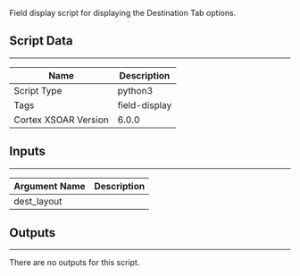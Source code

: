 Field display script for displaying the Destination Tab options.

## Script Data
---

| **Name** | **Description** |
| --- | --- |
| Script Type | python3 |
| Tags | field-display |
| Cortex XSOAR Version | 6.0.0 |

## Inputs
---

| **Argument Name** | **Description** |
| --- | --- |
| dest_layout |  |

## Outputs
---
There are no outputs for this script.
